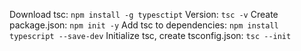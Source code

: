 Download tsc: `npm install -g typesctipt`
Version: `tsc -v`
Create package.json: `npm init -y`
Add tsc to dependencies: `npm install typescript --save-dev`
Initialize tsc, create tsconfig.json: `tsc --init`